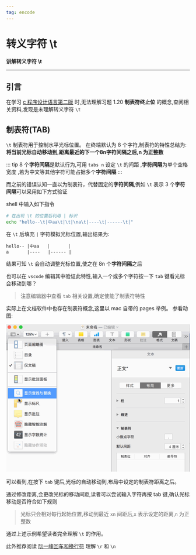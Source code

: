 ```yaml
---
tag: encode
---
```


# 转义字符 \t

**讲解转义字符 \t**

---

## 引言
在学习 [c 程序设计语言第二版](https://book.douban.com/subject/1139336/)
时,无法理解习题 1.20 **制表符终止位** 的概念,查阅相关资料,发现是未理解转义字符 `\t`

## 制表符(TAB)
`\t` 制表符用于控制水平光标位置。
在终端默认为 8 个字符,制表符的特性总结为:**将当前光标自动移动到,距离最近的下一个8n字符间隔之后,n 为正整数**

::: tip
8 个**字符间隔**是默认行为,可用 `tabs n` 设定 `\t` 的间距
,**字符间隔**为单个空格宽度 ,若为中文等其他字符可能占据多个**字符间隔**
:::

而之前的错误认知一直以为制表符，代替固定的**字符间隔**,例如 `\t` 表示 3 个**字符间隔**可以采用如下方式验证

shell 中输入如下指令

```bash
# 在出现 \t 的位置后利用 | 标识
echo "hello--\t|中aa\t|\t|\na\t|----\t|------\t|"
```

在 `\t` 后填充 `|` 字符模拟光标位置,输出结果为:

```
hello-- |中aa   |       |
a       |----   |------ |
```

结果可知 `\t` 会自动调整光标位置,使之在 8n 个**字符间隔**之后

也可以在 `vscode` 编辑其中验证此特性,输入一个或多个字符按一下 `tab` 键看光标会移动到哪？
> 注意编辑器中查看 `tab` 相关设置,确定使能了制表符特性

实际上在文档软件中也存在制表符概念,这里以 mac 自带的 pages 举例。
参看动图:

![](../img/2019-05-11-tab.png)

可以看到,在按下 `tab` 键后,光标的自动移动到,布局中设定的制表符距离之后。

通过修改距离,会更改光标的移动间距,读者可以尝试输入字符再按 tab 键,确认光标移动是否符合如下规则

> 光标只会相对每行起始位置,移动到最近 `xn` 间距后,`x` 表示设定的距离,`n` 为正整数

通过上述示例希望读者完全理解 `\t` 的作用。

此外推荐阅读 [阮一峰回车和换行符](https://www.ruanyifeng.com/blog/2006/04/post_213.html) 理解 `\r` 和 `\n`